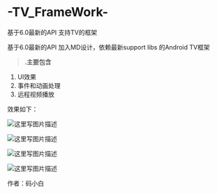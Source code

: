 # -TV_FrameWork-
基于6.0最新的API 支持TV的框架

基于6.0最新的API 加入MD设计，依赖最新support libs 的Android TV框架

 >**.主要包含**


 1. UI效果
 2. 事件和动画处理
 3.  远程视频播放

效果如下：

![这里写图片描述](https://github.com/NeglectedByBoss/TV_FrameWork/blob/master/TvDemo/device-2016-03-23-124613.png?raw=true)


![这里写图片描述](https://github.com/NeglectedByBoss/TV_FrameWork/blob/master/TvDemo/device-2016-03-23-124641.png?raw=true)

![这里写图片描述](https://github.com/NeglectedByBoss/TV_FrameWork/blob/master/TvDemo/device-2016-03-23-124703.png?raw=true)


![这里写图片描述](https://github.com/NeglectedByBoss/TV_FrameWork/blob/master/TvDemo/device-2016-03-23-124725.png?raw=true)

作者：码小白

